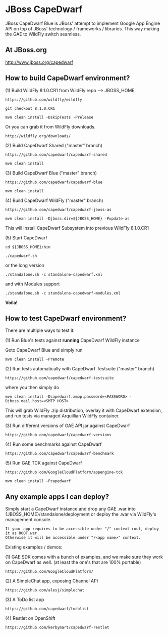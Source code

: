 JBoss CapeDwarf
===============

JBoss CapeDwarf Blue is JBoss' attempt to implement Google App Engine API on top of JBoss' technology / frameworks / libraries.
This way making the GAE to WildFly switch seamless.

At JBoss.org
------------

http://www.jboss.org/capedwarf

How to build CapeDwarf environment?
-----------------------------------

(1) Build WildFly 8.1.0.CR1 from WildFly repo --> JBOSS_HOME

    https://github.com/wildfly/wildfly

    git checkout 8.1.0.CR1

    mvn clean install -DskipTests -Prelease

Or you can grab it from WildFly downloads.

    http://wildfly.org/downloads/

(2) Build CapeDwarf Shared ("master" branch)

    https://github.com/capedwarf/capedwarf-shared

    mvn clean install

(3) Build CapeDwarf Blue ("master" branch)

    https://github.com/capedwarf/capedwarf-blue

    mvn clean install

(4) Build CapeDwarf WildFly ("master" branch)

    https://github.com/capedwarf/capedwarf-jboss-as

    mvn clean install -Djboss.dir=${JBOSS_HOME} -Pupdate-as

This will install CapeDwarf Subsystem into previous WildFly 8.1.0.CR1

(5) Start CapeDwarf

    cd ${JBOSS_HOME}/bin

    ./capedwarf.sh

or the long version

    ./standalone.sh -c standalone-capedwarf.xml

and with Modules support

    ./standalone.sh -c standalone-capedwarf-modules.xml

**Voila!**

How to test CapeDwarf environment?
-----------------------------------

There are multiple ways to test it:

(1) Run Blue's tests against **running** CapeDwarf WildFly instance

Goto CapeDwarf Blue and simply run

    mvn clean install -Premote

(2) Run tests automatically with CapeDwarf Testsuite ("master" branch)

    https://github.com/capedwarf/capedwarf-testsuite

where you then simply do

    mvn clean install -Dcapedwarf.xmpp.password=<PASSWORD> -Djboss.mail.host=<SMTP HOST>

This will grab WildFly .zip distribution, overlay it with CapeDwarf extension, and run tests via managed Arquillian WildFly container.

(3) Run different versions of GAE API jar against CapeDwarf

    https://github.com/capedwarf/capedwarf-versions

(4) Run some benchmarks against CapeDwarf

    https://github.com/capedwarf/capedwarf-benchmark

(5) Run GAE TCK against CapeDwarf

    https://github.com/GoogleCloudPlatform/appengine-tck

    mvn clean install -Pcapedwarf

Any example apps I can deploy?
------------------------------

Simply start a CapeDwarf instance and drop any GAE .war into {JBOSS_HOME}/standalone/deployment or deploy the .war via WildFly's management console.

    If your app requires to be accessible under "/" context root, deploy it as ROOT.war.
    Otherwise it will be accessible under "/<app name>" context.

Existing examples / demos:

(1) GAE SDK comes with a bunch of examples, and we make sure they work on CapeDwarf as well. (at least the one's that are 100% portable)

    https://github.com/GoogleCloudPlatform/

(2) A SimpleChat app, exposing Channel API

    https://github.com/alesj/simplechat

(3) A ToDo list app

    https://github.com/capedwarf/todolist

(4) Restlet on OpenShift

    https://github.com/kerbymart/capedwarf-restlet

